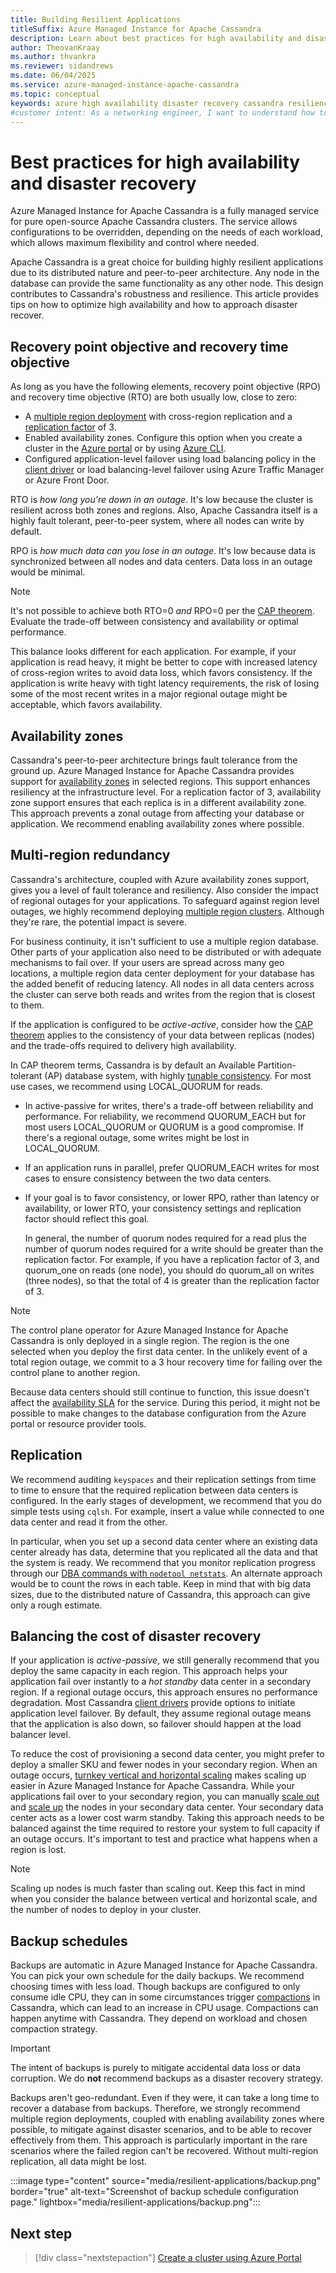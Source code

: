 ```yaml
---
title: Building Resilient Applications
titleSuffix: Azure Managed Instance for Apache Cassandra
description: Learn about best practices for high availability and disaster recovery for Azure Managed Instance for Apache Cassandra.
author: TheovanKraay
ms.author: thvankra
ms.reviewer: sidandrews
ms.date: 06/04/2025
ms.service: azure-managed-instance-apache-cassandra
ms.topic: conceptual
keywords: azure high availability disaster recovery cassandra resiliency
#customer intent: As a networking engineer, I want to understand how to plan high availablity and disaster recovery for Azure Managed Instance for Apache Cassandra.
---
```


# Best practices for high availability and disaster recovery

Azure Managed Instance for Apache Cassandra is a fully managed service for pure open-source Apache Cassandra clusters. The service allows configurations to be overridden, depending on the needs of each workload, which allows maximum flexibility and control where needed.

Apache Cassandra is a great choice for building highly resilient applications due to its distributed nature and peer-to-peer architecture. Any node in the database can provide the same functionality as any other node. This design contributes to Cassandra's robustness and resilience. This article provides tips on how to optimize high availability and how to approach disaster recover.

## Recovery point objective and recovery time objective

As long as you have the following elements, recovery point objective (RPO) and recovery time objective (RTO) are both usually low, close to zero:

- A [multiple region deployment](create-multi-region-cluster.md) with cross-region replication and a [replication factor](https://cassandra.apache.org/doc/latest/cassandra/architecture/dynamo.html#replication-strategy) of 3.
- Enabled availability zones. Configure this option when you create a cluster in the [Azure portal](create-cluster-portal.md) or by using [Azure CLI](create-cluster-cli.md).
- Configured application-level failover using load balancing policy in the [client driver](https://cassandra.apache.org/doc/stable/cassandra/getting-started/drivers.html) or load balancing-level failover using Azure Traffic Manager or Azure Front Door.

RTO is *how long you're down in an outage*. It's low because the cluster is resilient across both zones and regions. Also, Apache Cassandra itself is a highly fault tolerant, peer-to-peer system, where all nodes can write by default.

RPO is *how much data can you lose in an outage*. It's low because data is synchronized between all nodes and data centers. Data loss in an outage would be minimal.

> [!NOTE]  
> It's not possible to achieve both RTO=0 *and* RPO=0 per the [CAP theorem](https://en.wikipedia.org/wiki/CAP_theorem). Evaluate the trade-off between consistency and availability or optimal performance.
>
> This balance looks different for each application. For example, if your application is read heavy, it might be better to cope with increased latency of cross-region writes to avoid data loss, which favors consistency. If the application is write heavy with tight latency requirements, the risk of losing some of the most recent writes in a major regional outage might be acceptable, which favors availability.

## Availability zones

Cassandra's peer-to-peer architecture brings fault tolerance from the ground up. Azure Managed Instance for Apache Cassandra provides support for [availability zones](/azure/reliability/availability-zones-region-support) in selected regions. This support enhances resiliency at the infrastructure level. For a replication factor of 3, availability zone support ensures that each replica is in a different availability zone. This approach prevents a zonal outage from affecting your database or application. We recommend enabling availability zones where possible.

## Multi-region redundancy

Cassandra's architecture, coupled with Azure availability zones support, gives you a level of fault tolerance and resiliency. Also consider the impact of regional outages for your applications. To safeguard against region level outages, we highly recommend deploying [multiple region clusters](create-multi-region-cluster.md). Although they're rare, the potential impact is severe.

For business continuity, it isn't sufficient to use a multiple region database. Other parts of your application also need to be distributed or with adequate mechanisms to fail over. If your users are spread across many geo locations, a multiple region data center deployment for your database has the added benefit of reducing latency. All nodes in all data centers across the cluster can serve both reads and writes from the region that is closest to them. 

If the application is configured to be *active-active*, consider how the [CAP theorem](https://cassandra.apache.org/doc/latest/cassandra/architecture/guarantees.html#what-is-cap) applies to the consistency of your data between replicas (nodes) and the trade-offs required to delivery high availability.

In CAP theorem terms, Cassandra is by default an Available Partition-tolerant (AP) database system, with highly [tunable consistency](https://cassandra.apache.org/doc/4.1/cassandra/architecture/dynamo.html#tunable-consistency). For most use cases, we recommend using LOCAL_QUORUM for reads.

- In active-passive for writes, there's a trade-off between reliability and performance. For reliability, we recommend QUORUM_EACH but for most users LOCAL_QUORUM or QUORUM is a good compromise. If there's a regional outage, some writes might be lost in LOCAL_QUORUM.
- If an application runs in parallel, prefer QUORUM_EACH writes for most cases to ensure consistency between the two data centers.
- If your goal is to favor consistency, or lower RPO, rather than latency or availability, or lower RTO, your consistency settings and replication factor should reflect this goal.

  In general, the number of quorum nodes required for a read plus the number of quorum nodes required for a write should be greater than the replication factor. For example, if you have a replication factor of 3, and quorum_one on reads (one node), you should do quorum_all on writes (three nodes), so that the total of 4 is greater than the replication factor of 3.

> [!NOTE]  
> The control plane operator for Azure Managed Instance for Apache Cassandra is only deployed in a single region. The region is the one selected when you deploy the first data center. In the unlikely event of a total region outage, we commit to a 3 hour recovery time for failing over the control plane to another region.
> 
> Because data centers should still continue to function, this issue doesn't affect the [availability SLA](https://azure.microsoft.com/support/legal/sla/managed-instance-apache-cassandra/v1_0/) for the service. During this period, it might not be possible to make changes to the database configuration from the Azure portal or resource provider tools.

## Replication

We recommend auditing `keyspaces` and their replication settings from time to time to ensure that the required replication between data centers is configured. In the early stages of development, we recommend that you do simple tests using `cqlsh`. For example, insert a value while connected to one data center and read it from the other.

In particular, when you set up a second data center where an existing data center already has data, determine that you replicated all the data and that the system is ready. We recommend that you monitor replication progress through our [DBA commands with `nodetool netstats`](dba-commands.md#how-to-run-a-nodetool-command). An alternate approach would be to count the rows in each table. Keep in mind that with big data sizes, due to the distributed nature of Cassandra, this approach can give only a rough estimate.

## Balancing the cost of disaster recovery

If your application is *active-passive*, we still generally recommend that you deploy the same capacity in each region. This approach helps your application fail over instantly to a *hot standby* data center in a secondary region. If a regional outage occurs, this approach ensures no performance degradation. Most Cassandra [client drivers](https://cassandra.apache.org/doc/stable/cassandra/getting-started/drivers.html) provide options to initiate application level failover. By default, they assume regional outage means that the application is also down, so failover should happen at the load balancer level.

To reduce the cost of provisioning a second data center, you might prefer to deploy a smaller SKU and fewer nodes in your secondary region. When an outage occurs, [turnkey vertical and horizontal scaling](create-cluster-portal.md#scale-a-datacenter) makes scaling up easier in Azure Managed Instance for Apache Cassandra. While your applications fail over to your secondary region, you can manually [scale out](create-cluster-portal.md#horizontal-scale) and [scale up](create-cluster-portal.md#vertical-scale) the nodes in your secondary data center. Your secondary data center acts as a lower cost warm standby. Taking this approach needs to be balanced against the time required to restore your system to full capacity if an outage occurs. It's important to test and practice what happens when a region is lost.

> [!NOTE]  
> Scaling up nodes is much faster than scaling out. Keep this fact in mind when you consider the balance between vertical and horizontal scale, and the number of nodes to deploy in your cluster.

## Backup schedules

Backups are automatic in Azure Managed Instance for Apache Cassandra. You can pick your own schedule for the daily backups. We recommend choosing times with less load. Though backups are configured to only consume idle CPU, they can in some circumstances trigger [compactions](https://cassandra.apache.org/doc/stable/cassandra/managing/operating/compaction/overview.html) in Cassandra, which can lead to an increase in CPU usage. Compactions can happen anytime with Cassandra. They depend on workload and chosen compaction strategy.

> [!IMPORTANT]  
> The intent of backups is purely to mitigate accidental data loss or data corruption. We do **not** recommend backups as a disaster recovery strategy.
>
> Backups aren't geo-redundant. Even if they were, it can take a long time to recover a database from backups. Therefore, we strongly recommend multiple region deployments, coupled with enabling availability zones where possible, to mitigate against disaster scenarios, and to be able to recover effectively from them. This approach is particularly important in the rare scenarios where the failed region can't be recovered. Without multi-region replication, all data might be lost.

:::image type="content" source="media/resilient-applications/backup.png" border="true" alt-text="Screenshot of backup schedule configuration page." lightbox="media/resilient-applications/backup.png":::

## Next step

> [!div class="nextstepaction"]
> [Create a cluster using Azure Portal](create-cluster-portal.md)
